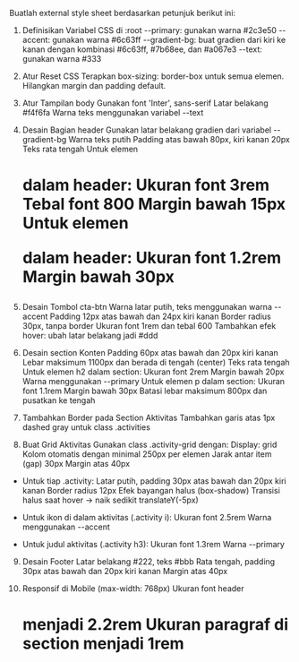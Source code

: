 Buatlah external style sheet berdasarkan petunjuk berikut ini:

1. Definisikan Variabel CSS di :root
--primary: gunakan warna #2c3e50
--accent: gunakan warna #6c63ff
--gradient-bg: buat gradien dari kiri ke kanan dengan kombinasi #6c63ff, #7b68ee, dan #a067e3
--text: gunakan warna #333

2. Atur Reset CSS
Terapkan box-sizing: border-box untuk semua elemen.
Hilangkan margin dan padding default.

3. Atur Tampilan body
Gunakan font 'Inter', sans-serif
Latar belakang #f4f6fa
Warna teks menggunakan variabel --text

4. Desain Bagian header
Gunakan latar belakang gradien dari variabel --gradient-bg
Warna teks putih
Padding atas bawah 80px, kiri kanan 20px
Teks rata tengah
Untuk elemen <h1> dalam header:
Ukuran font 3rem
Tebal font 800
Margin bawah 15px
Untuk elemen <p> dalam header:
Ukuran font 1.2rem
Margin bawah 30px

5. Desain Tombol cta-btn
Warna latar putih, teks menggunakan warna --accent
Padding 12px atas bawah dan 24px kiri kanan
Border radius 30px, tanpa border
Ukuran font 1rem dan tebal 600
Tambahkan efek hover: ubah latar belakang jadi #ddd

6. Desain section Konten
Padding 60px atas bawah dan 20px kiri kanan
Lebar maksimum 1100px dan berada di tengah (center)
Teks rata tengah
Untuk elemen h2 dalam section:
Ukuran font 2rem
Margin bawah 20px
Warna menggunakan --primary
Untuk elemen p dalam section:
Ukuran font 1.1rem
Margin bawah 30px
Batasi lebar maksimum 800px dan pusatkan ke tengah

7. Tambahkan Border pada Section Aktivitas
Tambahkan garis atas 1px dashed gray untuk class .activities

8. Buat Grid Aktivitas
Gunakan class .activity-grid dengan:
Display: grid
Kolom otomatis dengan minimal 250px per elemen
Jarak antar item (gap) 30px
Margin atas 40px

- Untuk tiap .activity:
  Latar putih, padding 30px atas bawah dan 20px kiri kanan
  Border radius 12px
  Efek bayangan halus (box-shadow)
  Transisi halus saat hover → naik sedikit translateY(-5px)
 
- Untuk ikon di dalam aktivitas (.activity i):
  Ukuran font 2.5rem
  Warna menggunakan --accent
  
- Untuk judul aktivitas (.activity h3):
  Ukuran font 1.3rem
  Warna --primary

9. Desain Footer
Latar belakang #222, teks #bbb
Rata tengah, padding 30px atas bawah dan 20px kiri kanan
Margin atas 40px

10. Responsif di Mobile (max-width: 768px)
Ukuran font header <h1> menjadi 2.2rem
Ukuran paragraf di section menjadi 1rem
